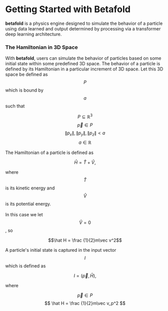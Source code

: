 # Getting Started with Betafold

**betafold** is a physics engine designed to simulate the behavior of a particle using data learned and output determined by processing via a transformer deep learning architecture.

### The Hamiltonian in 3D Space

With **betafold**, users can simulate the behavior of particles based on some initial state within some predefined 3D space. The behavior of a particle is defined by its Hamiltonian in a particular increment of 3D space. Let this 3D space be defined as $$P$$ which is bound by $$a$$ such that

$$
P \subseteq \mathbb R^3
$$
$$
\vec p \in P
$$
$$
\|p_x\|, \|p_y\|, \|p_z\| < a
$$
$$
a \in \mathbb R
$$

The Hamiltonian of a particle is defined as 

$$
\hat H = \hat T + \hat V,
$$

where $$\hat T$$ is its kinetic energy and $$\hat V$$ is its potential energy.
\
\
In this case we let $$\hat V = 0$$, so

$$\hat H = \frac {1}{2}m\vec v^2$$


A particle's initial state is captured in the input vector $$I$$ which is defined as

$$
I = (\vec p, \hat H),
$$

where

$$
\vec p \in P
$$
$$
\hat H = \frac {1}{2}m\vec v_p^2
$$
